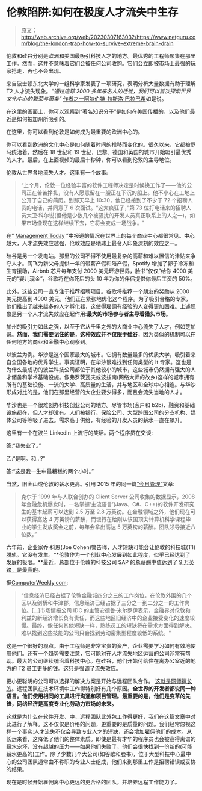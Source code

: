 # 伦敦陷阱:如何在极度人才流失中生存

> 原文：<http://web.archive.org/web/20230307163032/https://www.netguru.com/blog/the-london-trap-how-to-survive-extreme-brain-drain>

 伦敦和硅谷分别是欧洲和美国最吸引科技人才的地方。最优秀的工程师聚集在那里工作。然而，这并不意味着它们会被任何公司收购。它们会立即被市场上最强的玩家抢走，再也不会出现。

来自波士顿东北大学的一组科学家发表了一项研究，表明分析大量数据有助于理解 T2 人才流失现象。*“通过追踪 2000 多年来名人的迁徙，我们可以首次探索世界文化中心的繁荣与萧条”* [作者之一阿尔伯特-拉斯洛·巴拉巴希](http://web.archive.org/web/20220927102149/http://www.northeastern.edu/news/2014/07/research-maps-cultural-history/)如是说。

在这里的画面上，你可以观察到“著名知识分子”是如何在美国传播的，以及他们最近是如何被加州所吸引的。

在这里，你可以看到伦敦是如何成为最重要的欧洲中心的。

你可以看到欧洲的文化中心是如何随着时间的推移而变化的。很久以来，它都被罗马统治着。然后在 18 世纪和 19 世纪，巴黎、德国和英国的城市开始吸引最优秀的人才。最后，在上面视频的最后十秒钟，你可以看到伦敦的主导地位。

伦敦从世界各地流失人才。这里有一个故事:

> “上个月，伦敦一位经验丰富的软件工程师决定是时候换工作了——他的公司正在苦苦挣扎，没有人愿意留在一艘正在下沉的船上。他不小心在工地上公开了自己的简历。到那天早上 10:30，他已经接到了不少于 72 个招聘人员的电话，并同意了 6 次面试。“这太疯狂了，”第 73 位打电话来的招聘人员大卫·科尔说(但他是少数几个被骚扰的开发人员真正联系上的人之一)。如果市场像现在这样继续下去，它将会变成一场战争。"

在“ [Management Today](http://web.archive.org/web/20220927102149/http://www.managementtoday.co.uk/news/1358429/six-figure-salaries-hounding-recruiters-war-londons-tech-talent/) ”中报道的情况在世界上的每个商业中心都很常见。中心越大，人才流失效应越强，伦敦效应是地球上最令人印象深刻的效应之一。

硅谷是另一个发电站。那里的公司不得不使用最复杂的高薪和难以置信的津贴来争夺人才。网飞为新父母提供一年的带薪产假和陪产假，Spotify 增加了卵子冷冻和生育援助，Airbnb 芯片每年支付 2000 美元环游世界，脸书“仅仅”给你 4000 美元的“婴儿现金”，谷歌将在你死后的头 10 年为你的伴侣提供你最后工资的 50%。

此外，这些公司一直专注于推荐招聘项目。谷歌将推荐一个朋友的奖励从 2000 美元提高到 4000 美元，他们正在紧张地优化这个程序。为了吸引合格的专家，他们推出了越来越多的人才孵化器，这使得雇佣有经验的人变得更加困难。上述现象是另一个人才流失效应在起作用:**最大的市场参与者主导着猎头市场**。

加州的吸引力如此之强，以至于它从千里之外的大商业中心流失了人才，例如芝加哥。**然而，我们需要记住的是，这种效应并不仅限于硅谷**，因为类似的机制可以在任何地方的商业和金融中心观察到。

以波兰为例。华沙是这个国家最大的城市。它拥有数量最多的优质大学，吸引着来自全国各地的优秀学生。事实证明，在华沙很难找到任何类型的 It 专家。这也是为什么最成功的波兰科技公司都位于其他较小的城市，这些城市仍然拥有强大的人才储备和学术基础设施。像弗罗茨瓦夫或波兹南(网络大师的故乡)这样的城市拥有所有的基础设施、一流的大学、高质量的生活，并与地区和全球中心相连。与华沙形成对比的是，他们在那里经营的大企业要少得多，而且会流失当地的人才。

华沙也是一个很难创办科技创业公司的地方。尽管市场(客户和 b2b)、融资和基础设施都在，但人才却没有。人们被银行、保险公司、大型跨国公司的分支机构、媒体公司等等吸了进去。需求高于供给，有经验的开发人员的薪水一直在飙升。

这里有一个在波兰 LinkedIn 上流行的笑话。两个程序员在交谈:

答:“我失业了。”

乙:“是啊。和...?"

答:“这是我一生中最糟糕的两个小时。”

当然，旧金山或伦敦的薪水更高。引用 2015 年的同一篇[“今日管理”](http://web.archive.org/web/20220927102149/http://www.managementtoday.co.uk/news/1358429/six-figure-salaries-hounding-recruiters-war-londons-tech-talent/)文章:

> 克尔于 1999 年与人联合创办的 Client Server 公司收集的数据显示，2008 年金融危机爆发时，一名掌握‘主流语言’(Java、C#、C++)的软件开发研究生的基本起薪可以达到 2.5 万至 2.8 万英镑。在金融领域之外，他们现在可以获得高达 4 万英镑的薪酬，而银行在给刚从该国顶尖计算机科学课程毕业的学生发放奖金之前，每年会拿出高达 5 万英镑的薪酬。团队领导接近六位数。”

六年前，企业家乔·科恩(Joe Cohen)警告称，人才短缺可能会让伦敦的科技城(T1)脱轨。它没有发生。**伦敦作为一个创业中心发展到如此程度，似乎已经达到了发展的极限。**最近，总部位于伦敦的科技公司 SAP 的总薪酬中值达到了 [9 万英镑，是最高的](http://web.archive.org/web/20220927102149/http://economia.icaew.com/news/may-2016/tech-salaries-top-90k)。

据[ComputerWeekly.com](http://web.archive.org/web/20220927102149/http://www.computerweekly.com/feature/Brain-drain-hits-regional-employers):

> “信息经济已经占据了伦敦金融城四分之三的工作岗位，在伦敦外围的几个区以及剑桥和牛津郡，信息经济已经占据了三分之一到二分之一的工作岗位。[...]市场情报公司 IDC 的主管安德鲁·米尔罗伊表示，金融界对伦敦和利兹的新经济增长负有责任，而这些地区旧经济中的企业接受变化的速度较慢。最终，像任何其他短缺一样，熟练员工的短缺将在需求方面得到解决。难以找到这些技能的公司只会找到劳动密集型程度较低的系统。"

这是一个很好的观点。由于工程师是非常宝贵的资产，企业需要学习如何有效地使用他们。还有一个趋势需要注意，它可能对在人才流失地区运营的公司非常有帮助。最大的公司继续统治着科技中心。在硅谷，他们开始付给住在离办公室近的地方的 T2 员工更多的钱。这只是强调了流失效应。

更小更聪明的公司可以选择的解决方案是开始与远程团队合作。 [这就是网师擅长的](http://web.archive.org/web/20220927102149/https://www.netguru.com/blog/what-makes-remote-working-work)。远程团队在技术环境中工作得特别好有几个原因。**全世界的开发者都说同一种语言。他们使用相同的工具进行沟通和项目管理。最重要的是，他们是变革的先锋，网络经济是高度专业化劳动力市场的未来。**

这就是为什么在[软件开发](/web/20220927102149/https://www.netguru.com/services/software-development)、[中，远程团队](/web/20220927102149/https://www.netguru.com/blog/outsourcing-vs-nearshoring-vs)[比外包](http://web.archive.org/web/20220927102149/https://www.netguru.com/blog/outsourcing-vs-nearshoring-vs)工作得更好，我们在这篇文章中对此进行了解释。这不仅仅是价格的问题，更重要的是质量的问题。我们经常忽视这样一个事实:人才流失不仅会导致专业人才的短缺，还会增加雇佣他们的成本。从长远来看，这降低了他们的整体素质。即使是最有才华的程序员也会被高得离谱的薪水宠坏，没有超越的压力——如果他们失败了，他们会很快找到一份新的(可能薪水更高的)工作。除了少数几个大公司(如谷歌和脸书)，位于大型科技中心最中心的公司团队通常由不称职的专业人士组成，他们来到那里工作是招聘错误或妥协的结果。

现在是时候开始雇佣离中心更远的更合格的团队，并培养远程工作能力了。
